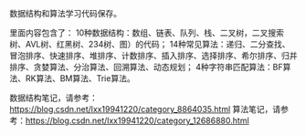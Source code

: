 数据结构和算法学习代码保存。

里面内容包含了：
10种数据结构：数组、链表、队列、栈、二叉树，二叉搜索树、AVL树、红黑树、234树、图）的代码；
14种常见算法：递归、二分查找、冒泡排序、快速排序、堆排序、计数排序、插入排序、选择排序、希尔排序、归并排序、贪婪算法、分治算法、回溯算法、动态规划；
4种字符串匹配算法：BF算法、RK算法、BM算法、Trie算法。

数据结构笔记，请参考：https://blog.csdn.net/lxx19941220/category_8864035.html
算法笔记，请参考：https://blog.csdn.net/lxx19941220/category_12686880.html
